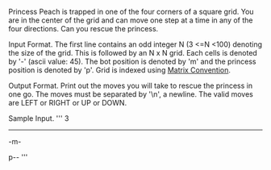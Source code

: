 Princess Peach is trapped in one of the four corners of a square grid. You are in the center of the grid and can move one step at a time in any 
of the four directions. Can you rescue the princess. 

Input Format.
The first line contains an odd integer N (3 <=N <100) denoting the size of the grid. This is followed by an N x N grid. Each cells 
is denoted by '-' (ascii value: 45). The bot position is denoted by 'm' and the princess position is denoted by 'p'. Grid is indexed using [Matrix Convention]([url](https://www.hackerrank.com/scoring/board-convention)https://www.hackerrank.com/scoring/board-convention).

Output Format. 
Print out the moves you will take to rescue the princess in one go. The moves must be separated by '\n', a newline. The valid moves are LEFT or RIGHT or UP or DOWN. 

Sample Input. 
'''
3

---

-m-

p--
'''
